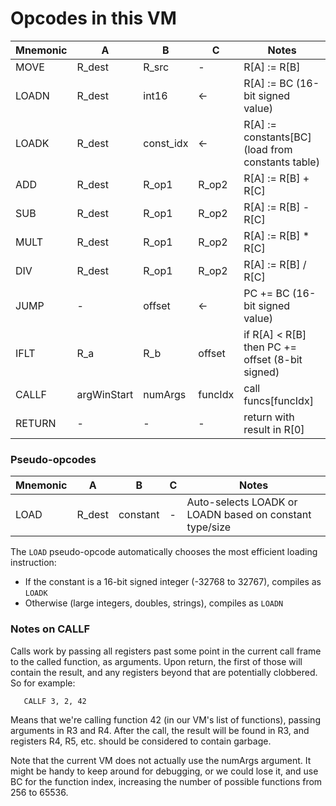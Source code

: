 # Opcodes in this VM

| Mnemonic | A | B | C | Notes |
| --- | --- | --- | --- | --- |
| MOVE | R_dest | R_src | - | R[A] := R[B] |
| LOADN | R_dest | int16 | ← | R[A] := BC (16-bit signed value) |
| LOADK | R_dest | const_idx | ← | R[A] := constants[BC] (load from constants table) |
| ADD | R_dest | R_op1 | R_op2 | R[A] := R[B] + R[C] |
| SUB | R_dest | R_op1 | R_op2 | R[A] := R[B] - R[C] |
| MULT | R_dest | R_op1 | R_op2 | R[A] := R[B] * R[C] |
| DIV | R_dest | R_op1 | R_op2 | R[A] := R[B] / R[C] |
| JUMP | - | offset | ←| PC += BC (16-bit signed value) |
| IFLT | R_a | R_b | offset | if R[A] < R[B] then PC += offset (8-bit signed) |
| CALLF | argWinStart | numArgs | funcIdx | call funcs[funcIdx] |
| RETURN | - | - | - | return with result in R[0]

### Pseudo-opcodes

| Mnemonic | A | B | C | Notes |
| --- | --- | --- | --- | --- |
| LOAD | R_dest | constant | - | Auto-selects LOADK or LOADN based on constant type/size |

The `LOAD` pseudo-opcode automatically chooses the most efficient loading instruction:
- If the constant is a 16-bit signed integer (-32768 to 32767), compiles as `LOADK`
- Otherwise (large integers, doubles, strings), compiles as `LOADN`

### Notes on CALLF

Calls work by passing all registers past some point in the current call frame to the called function, as arguments.  Upon return, the first of those will contain the result, and any registers beyond that are potentially clobbered.  So for example:

```
   CALLF 3, 2, 42
```
Means that we're calling function 42 (in our VM's list of functions), passing arguments in R3 and R4.  After the call, the result will be found in R3, and registers R4, R5, etc. should be considered to contain garbage.

Note that the current VM does not actually use the numArgs argument.  It might be handy to keep around for debugging, or we could lose it, and use BC for the function index, increasing the number of possible functions from 256 to 65536.
